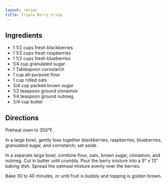 ```yaml
---
layout: recipe
title: Triple Berry Crisp
---
```


## Ingredients

* 1 1/2 cups fresh blackberries
* 1 1/2 cups fresh raspberries
* 1 1/2 cups fresh blueberries
* 1/4 cup granulated sugar
* 1 Tablespoon cornstarch
* 1 cup all-purpose flour
* 1 cup rolled oats
* 3/4 cup packed brown sugar
* 1/2 teaspoon ground cinnamon
* 1/4 teaspoon ground nutmeg
* 3/4 cup butter

## Directions

Preheat oven to 350°F.

In a large bowl, gently toss together blackberries, raspberries,
blueberries, granulated sugar, and cornstarch; set aside.

In a separate large bowl, combine flour, oats, brown sugar, cinnamon,
and nutmeg. Cut in butter until crumbly. Pour the berry mixture into a
9" x 13" baking dish. Spread the oatmeal mixture evenly over the
berries.

Bake 30 to 40 minutes, or until fruit is bubbly and topping is golden
brown.
